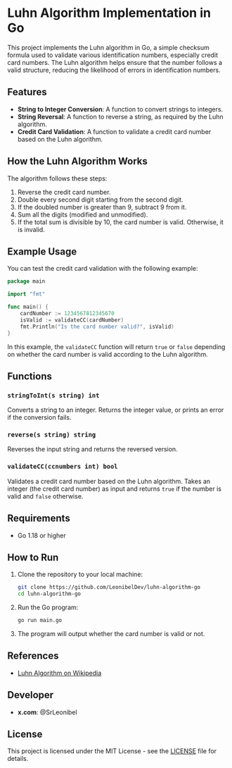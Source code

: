 
# Luhn Algorithm Implementation in Go

This project implements the Luhn algorithm in Go, a simple checksum formula used to validate various identification numbers, especially credit card numbers. The Luhn algorithm helps ensure that the number follows a valid structure, reducing the likelihood of errors in identification numbers.

## Features

- **String to Integer Conversion**: A function to convert strings to integers.
- **String Reversal**: A function to reverse a string, as required by the Luhn algorithm.
- **Credit Card Validation**: A function to validate a credit card number based on the Luhn algorithm.

## How the Luhn Algorithm Works

The algorithm follows these steps:

1. Reverse the credit card number.
2. Double every second digit starting from the second digit.
3. If the doubled number is greater than 9, subtract 9 from it.
4. Sum all the digits (modified and unmodified).
5. If the total sum is divisible by 10, the card number is valid. Otherwise, it is invalid.

## Example Usage

You can test the credit card validation with the following example:

```go
package main

import "fmt"

func main() {
    cardNumber := 1234567812345670
    isValid := validateCC(cardNumber)
    fmt.Println("Is the card number valid?", isValid)
}
```

In this example, the `validateCC` function will return `true` or `false` depending on whether the card number is valid according to the Luhn algorithm.

## Functions

### `stringToInt(s string) int`
Converts a string to an integer. Returns the integer value, or prints an error if the conversion fails.

### `reverse(s string) string`
Reverses the input string and returns the reversed version.

### `validateCC(ccnumbers int) bool`
Validates a credit card number based on the Luhn algorithm. Takes an integer (the credit card number) as input and returns `true` if the number is valid and `false` otherwise.

## Requirements

- Go 1.18 or higher

## How to Run

1. Clone the repository to your local machine:

   ```bash
   git clone https://github.com/LeonibelDev/luhn-algorithm-go
   cd luhn-algorithm-go
   ```

2. Run the Go program:

   ```bash
   go run main.go
   ```

3. The program will output whether the card number is valid or not.

## References

- [Luhn Algorithm on Wikipedia](https://en.wikipedia.org/wiki/Luhn_algorithm)

## Developer

- **x.com**:  @SrLeonibel

## License

This project is licensed under the MIT License - see the [LICENSE](https://mit-license.org/) file for details.